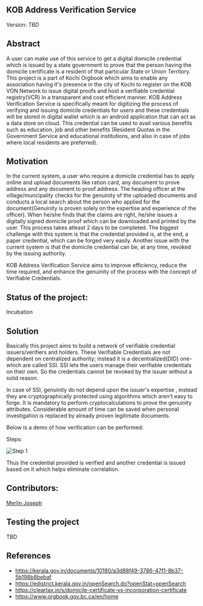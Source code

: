 ## KOB Address Verification Service
Version: _TBD_

## Abstract

 A user can make use of this service to get a digital domicile credential which is issued by a state government to prove that the person having the domicile certificate is a resident of that particular State or Union Territory. This project is a part of Kochi Orgbook which aims to enable any association having it's presence in the city of Kochi to register on the KOB VON Network to issue digital proofs and host a verifiable credential registry(VCR) in a transparent and cost efficient manner. KOB Address Verification Service is specifically meant for digitizing the process of verifying and issuing domicile credentials for users and these credentials will be stored in digital wallet which is an android application that can act as a data store on cloud. This credential can be used to avail various benefits such as education, job and other benefits (Resident Quotas in the Government Service and educational institutions, and also in case of jobs where local residents are preferred).


## Motivation

In the current system, a user who require a domicile credential has to apply online and upload documents like ration card, any document to prove address and any document to proof address. The heading officer at the village/muncipality checks for the genuinity of the uploaded documents and conducts a local search about the person who applied for the document(Genuinity is proven solely on the expertise and experience of the officer). When he/she finds that the claims are right, he/she issues a digitally signed domicile proof which can be downloaded and printed by the user. This process takes atleast 2 days to be completed. The biggest challenge with this system is that the credential provided is, at the end, a paper credential, which can be forged very easily. Another issue with the current system is that the domicile credential can be, at any time, revoked by the issuing authority.

KOB Address Verification Service aims to improve efficiency, reduce the time required, and enhance the genuinity of the process with the concept of Verifiable Credentials.

## Status of the project:

Incubation

## Solution 

Basically this project aims to build a network of verifiable credential issuers/verifiers and holders. These Verifiable Credentials are not dependent on centralized authority; instead it is a decentralized(DID) one-which are called SSI. SSI lets the users manage their verifiable credentials on their own. So the credentials cannot be revoked by the issuer without a solid reason.

In case of SSI, genuinity do not depend upon the issuer's expertise , instead they are cryptographically protected using algorithms which aren't easy to forge. It is mandatory to perform cryptocalculations to prove the genuinity attributes. Considerable amount of time can be saved when personal investigation is replaced by already proven legitimate documents.
  
Below is a demo of how verification can be performed:

Steps:

![Step 1](C:\Users\merjo\Desktop\step1.png "Step 1")



Thus the credential provided is verified and another credential is issued based on it which helps eliminate correlation.






 
## Contributors:

[Merlin Joseph](https://github.com/merjos369)

## Testing the project

TBD

## References

- https://kerala.gov.in/documents/10180/a3d88f49-3786-47f1-8b37-5b198b8bebaf
- https://edistrict.kerala.gov.in/openSearch.do?openStat=openSearch
- https://cleartax.in/s/domicile-certificate-vs-incorporation-certificate
- https://www.orgbook.gov.bc.ca/en/home 
